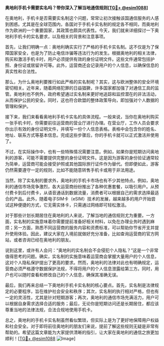 **奥地利手机卡需要实名吗？带你深入了解当地通信规则[[TG💪+ @esim1088](https://t.me/s/esim1088)]**

在奥地利，手机卡是否需要实名制这个问题，常常让初次接触该国通信服务的人感到困惑。尤其是在全球范围内，各国对于手机卡实名制的规定各不相同，而奥地利作为欧洲的一个重要国家，其政策也颇具代表性。今天，我们就来详细探讨一下奥地利手机卡的实名要求，以及相关的背景和注意事项。

首先，让我们明确一点：奥地利确实实行了严格的手机卡实名制。这不仅是为了保障国家安全，也是为了防止电信诈骗等违法行为的发生。根据奥地利的相关法律，购买和激活手机卡时，用户必须提供有效的身份证明文件。这些文件通常包括护照、身份证或居留许可等。此外，运营商还会记录用户的个人信息，以确保信息的真实性和合法性。

那么，为什么奥地利要推行如此严格的实名制呢？其实，这与欧洲整体的安全环境密切相关。近年来，随着网络犯罪的日益猖獗，许多国家都加强了对通信工具的监管。奥地利也不例外，政府希望通过实名制来更好地追踪和监控潜在的非法活动，从而保护公民的安全。同时，这也符合欧盟的整体政策导向，即加强对个人数据的管理和保护。

接下来，我们来看看奥地利手机卡实名的具体流程。一般来说，当你在奥地利购买一张手机卡时，你需要前往运营商的营业厅进行办理。在营业厅，工作人员会要求你出示有效的身份证明文件，并填写一份个人信息表格。表格中会包含你的姓名、地址、联系方式等基本信息。完成这些步骤后，你的手机卡就可以正式激活并使用了。

不过，在实际操作中，也有一些特殊情况需要注意。例如，如果你是短期访问奥地利的游客，可能不需要提供完整的身份证明文件。这是因为游客的身份验证通常较为简单，运营商可能会接受护照或其他国际旅行证件作为替代。但即便如此，游客仍然需要遵守一定的规则，比如不能随意转售手机卡或用于非法用途。

当然，除了实名制的要求外，奥地利的手机卡市场也有不少其他特点。例如，奥地利的通信市场竞争激烈，各大运营商纷纷推出了各种优惠套餐，以吸引用户。从预付费卡到后付费卡，从语音通话到数据流量，消费者可以根据自己的需求选择最适合的产品。此外，随着电子SIM卡（eSIM）技术的发展，越来越多的用户开始尝试这种便捷的方式，它无需实体卡，只需通过网络即可轻松激活。

对于那些计划长期居住在奥地利的人来说，了解当地的通信规则尤为重要。一方面，实名制的实施意味着你需要提前准备好相关材料，以免在办理业务时遇到麻烦；另一方面，熟悉不同运营商的服务内容和资费标准，可以帮助你节省开支并提升使用体验。因此，建议大家在入境前就做好充分准备，比如查询运营商的官方网站，或者咨询已经在奥地利的朋友。

说到这里，或许有人会问：“奥地利的实名制会不会侵犯个人隐私？”这是一个非常值得思考的问题。确实，实名制的实施意味着运营商会掌握大量用户的个人信息，这对个人隐私保护提出了更高的要求。然而，奥地利的法律对此也有明确规定，运营商必须严格遵守数据保护法规，不得将用户的个人信息泄露给第三方。同时，用户也可以随时查看和修改自己的个人信息，确保其准确无误。

最后，我们再来总结一下奥地利手机卡实名制的核心要点。首先，实名制是法律规定的必要程序，旨在维护社会安全和秩序；其次，实名制的执行相对严格，但也有一定的灵活性，尤其是针对短期游客；再次，奥地利的通信市场充满活力，用户可以根据自身需求选择合适的服务；最后，无论你是短期访问还是长期居住，都应该尊重当地的法律法规，合法合规地使用手机卡。

总之，奥地利的手机卡实名制虽然看似繁琐，但实际上是为了更好地保障用户权益和社会安全。对于即将前往奥地利的朋友们来说，提前了解这些规则无疑是非常有帮助的。希望这篇文章能为大家提供清晰的指引，让大家在奥地利的通信之旅更加顺利！[[TG💪+ @esim1088](https://t.me/s/esim1088) ![Image](https://i.postimg.cc/4NQfJmqS/Snipaste-2025-05-13-00-14-12.png)]